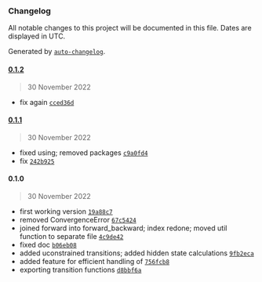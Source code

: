 ### Changelog

All notable changes to this project will be documented in this file. Dates are displayed in UTC.

Generated by [`auto-changelog`](https://github.com/CookPete/auto-changelog).

#### [0.1.2](https://10.10.10.3/HCRF.git/compare/0.1.1...0.1.2)

> 30 November 2022

- fix again [`cced36d`](https://10.10.10.3/HCRF.git/commit/cced36d0794b4189680fb649f73e03e1e89a8192)

#### [0.1.1](https://10.10.10.3/HCRF.git/compare/0.1.0...0.1.1)

> 30 November 2022

- fixed using; removed packages [`c9a0fd4`](https://10.10.10.3/HCRF.git/commit/c9a0fd4c4d14a6eb7936904a59552d2edcea45d4)
- fix [`242b925`](https://10.10.10.3/HCRF.git/commit/242b9250581d431a5779310736c0eb52c41e7559)

#### 0.1.0

> 30 November 2022

- first working version [`19a88c7`](https://10.10.10.3/HCRF.git/commit/19a88c75f55428c5c6aad75b2e9653ee6480214c)
- removed ConvergenceError [`67c5424`](https://10.10.10.3/HCRF.git/commit/67c5424eb81dacca2621639e0e26c5f917ffd840)
- joined forward into forward_backward; index redone; moved util function to separate file [`4c9de42`](https://10.10.10.3/HCRF.git/commit/4c9de426378cb1cb79bad2ff41911ac22e5f19b8)
- fixed doc [`b06eb08`](https://10.10.10.3/HCRF.git/commit/b06eb0805efafc17aef0bf3466ebb421901d5b0e)
- added uconstrained transitions; added hidden state calculations [`9fb2eca`](https://10.10.10.3/HCRF.git/commit/9fb2eca4fb02f7812d953fc268bfd872e4dc7f1c)
- added feature for efficient handling of [`756fcb8`](https://10.10.10.3/HCRF.git/commit/756fcb8e715cbf1cc8a96bc97b012aa1ec41e32f)
- exporting transition functions [`d8bbf6a`](https://10.10.10.3/HCRF.git/commit/d8bbf6ac3fc212a7d3a4d117cd4d8a39441ab7de)
